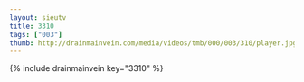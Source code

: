 ```yaml
--- 
layout: sieutv
title: 3310
tags: ["003"]
thumb: http://drainmainvein.com/media/videos/tmb/000/003/310/player.jpg
---
```

{% include drainmainvein key="3310" %} 
